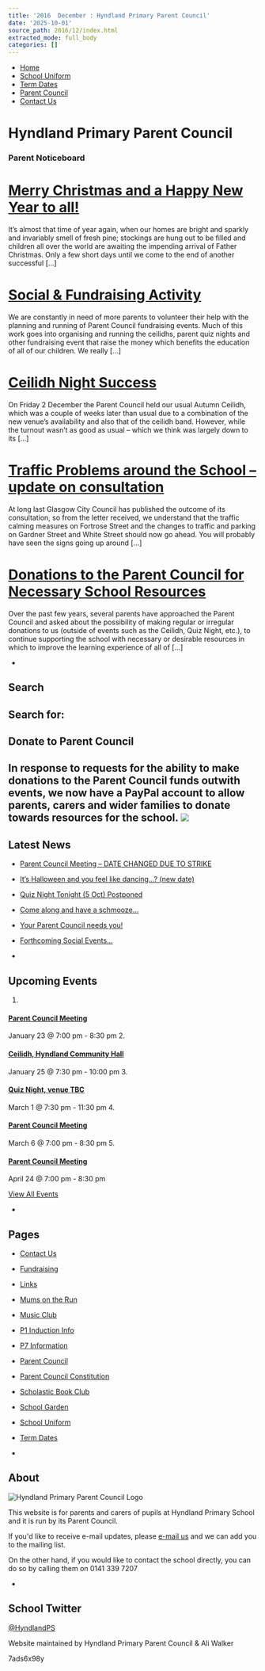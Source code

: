 ```yaml
---
title: '2016  December : Hyndland Primary Parent Council'
date: '2025-10-01'
source_path: 2016/12/index.html
extracted_mode: full_body
categories: []
---
```

- [Home](http://www.hyndlandprimaryparentcouncil.org)
- [School Uniform](school-uniform/)
- [Term Dates](term-dates/)
- [Parent Council](parent-council/)
- [Contact Us](contact-us/)

# Hyndland Primary Parent Council

### Parent Noticeboard

# [Merry Christmas and a Happy New Year to all!](news/merry-christmas-and-a-happy-new-year-to-all-2/)

It’s almost that time of year again, when our homes are bright and sparkly and invariably smell of fresh pine; stockings are hung out to be filled and children all over the world are awaiting the impending arrival of Father Christmas. Only a few short days until we come to the end of another successful […]

# [Social & Fundraising Activity](news/social-fundraising-activity-3/)

We are constantly in need of more parents to volunteer their help with the planning and running of Parent Council fundraising events. Much of this work goes into organising and running the ceilidhs, parent quiz nights and other fundraising event that raise the money which benefits the education of all of our children. We really […]

# [Ceilidh Night Success](news/ceilidh-night-success-2/)

On Friday 2 December the Parent Council held our usual Autumn Ceilidh, which was a couple of weeks later than usual due to a combination of the new venue’s availability and also that of the ceilidh band. However, while the turnout wasn’t as good as usual – which we think was largely down to its […]

# [Traffic Problems around the School – update on consultation](news/traffic-problems-around-the-school-update-on-consultation/)

At long last Glasgow City Council has published the outcome of its consultation, so from the letter received, we understand that the traffic calming measures on Fortrose Street and the changes to traffic and parking on Gardner Street and White Street should now go ahead. You will probably have seen the signs going up around […]

# [Donations to the Parent Council for Necessary School Resources](news/donations-to-the-parent-council-for-necessary-school-resources-2/)

Over the past few years, several parents have approached the Parent Council and asked about the possibility of making regular or irregular donations to us (outside of events such as the Ceilidh, Quiz Night, etc.), to continue supporting the school with necessary or desirable resources in which to improve the learning experience of all of […]

- 
## Search

Search for:
- 
## Donate to Parent Council

In response to requests for the ability to make donations to the Parent Council funds outwith events, we now have a PayPal account to allow parents, carers and wider families to donate towards resources for the school. [![](https://www.paypalobjects.com/en_US/i/btn/x-click-butcc-donate.gif)](https://www.paypal.com/cgi-bin/webscr?cmd=_s-xclick&hosted_button_id=BW7E8PDGXH45Y)
- 
## Latest News

- [Parent Council Meeting – DATE CHANGED DUE TO STRIKE](news/parent-council-meeting-date-changed-due-to-strike/)
- [It’s Halloween and you feel like dancing…? (new date)](news/its-halloween-and-you-feel-like-dancing-new-date/)
- [Quiz Night Tonight (5 Oct) Postponed](news/quiz-night-tonight-5-oct-postponed/)
- [Come along and have a schmooze…](news/come-along-and-have-a-schmooze/)
- [Your Parent Council needs you!](news/your-parent-council-needs-you-10/)
- [Forthcoming Social Events…](news/forthcoming-social-events/)

- 
## Upcoming Events

1. 
#### [Parent Council Meeting](event/parent-council-meeting-tbc-3/)

January 23 @ 7:00 pm - 8:30 pm
2. 
#### [Ceilidh, Hyndland Community Hall](event/ceilidh/)

January 25 @ 7:30 pm - 10:00 pm
3. 
#### [Quiz Night, venue TBC](event/quiz-night-venue-tbc/)

March 1 @ 7:30 pm - 11:30 pm
4. 
#### [Parent Council Meeting](event/parent-council-meeting-tbc-4/)

March 6 @ 7:00 pm - 8:30 pm
5. 
#### [Parent Council Meeting](event/parent-council-meeting-tbc-6/)

April 24 @ 7:00 pm - 8:30 pm

[View All Events](events/)

- 
## Pages

- [Contact Us](contact-us/)
- [Fundraising](fundraising/)
- [Links](links/)
- [Mums on the Run](mums-on-the-run/)
- [Music Club](music-club/)
- [P1 Induction Info](p1-induction-info/)
- [P7 Information](p7-information/)
- [Parent Council](parent-council/)
- [Parent Council Constitution](parent-council-constitution/)
- [Scholastic Book Club](scholastic-book-club/)
- [School Garden](school-garden/)
- [School Uniform](school-uniform/)
- [Term Dates](term-dates/)

- 
## About

 ![Hyndland Primary Parent Council Logo](/assets/images/2012/02/logo.gif)

This website is for parents and carers of pupils at Hyndland Primary School and it is run by its Parent Council.

If you'd like to receive e-mail updates, please [e-mail us](mailto:enquiries@hyndlandprimaryparentcouncil.org) and we can add you to the mailing list.

On the other hand, if you would like to contact the school directly, you can do so by calling them on 0141 339 7207

- 
## School Twitter
[@HyndlandPS](https://twitter.com/HyndlandPS)

Website maintained by Hyndland Primary Parent Council & Ali Walker

7ads6x98y
